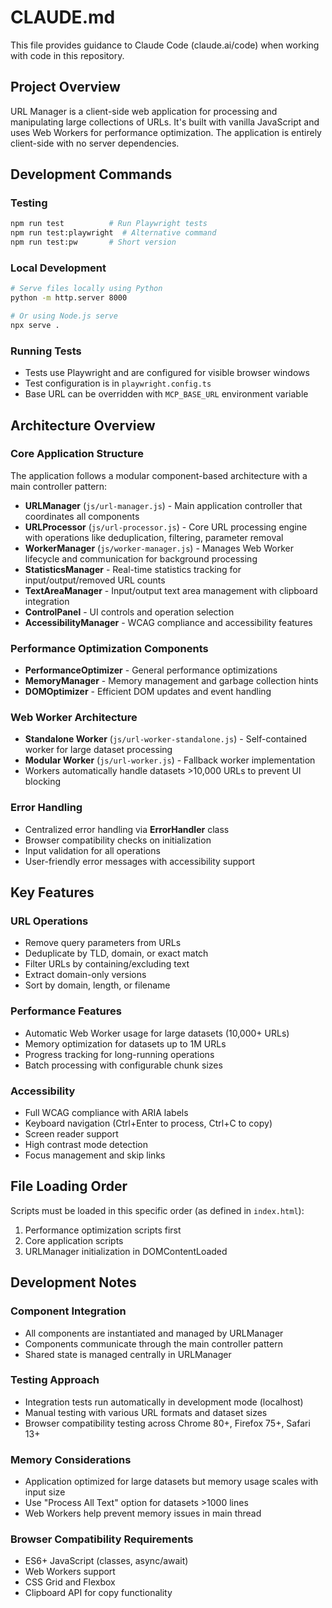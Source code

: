 # CLAUDE.md

This file provides guidance to Claude Code (claude.ai/code) when working with code in this repository.

## Project Overview

URL Manager is a client-side web application for processing and manipulating large collections of URLs. It's built with vanilla JavaScript and uses Web Workers for performance optimization. The application is entirely client-side with no server dependencies.

## Development Commands

### Testing
```bash
npm run test          # Run Playwright tests
npm run test:playwright  # Alternative command
npm run test:pw       # Short version
```

### Local Development
```bash
# Serve files locally using Python
python -m http.server 8000

# Or using Node.js serve
npx serve .
```

### Running Tests
- Tests use Playwright and are configured for visible browser windows
- Test configuration is in `playwright.config.ts`
- Base URL can be overridden with `MCP_BASE_URL` environment variable

## Architecture Overview

### Core Application Structure
The application follows a modular component-based architecture with a main controller pattern:

- **URLManager** (`js/url-manager.js`) - Main application controller that coordinates all components
- **URLProcessor** (`js/url-processor.js`) - Core URL processing engine with operations like deduplication, filtering, parameter removal
- **WorkerManager** (`js/worker-manager.js`) - Manages Web Worker lifecycle and communication for background processing
- **StatisticsManager** - Real-time statistics tracking for input/output/removed URL counts
- **TextAreaManager** - Input/output text area management with clipboard integration
- **ControlPanel** - UI controls and operation selection
- **AccessibilityManager** - WCAG compliance and accessibility features

### Performance Optimization Components
- **PerformanceOptimizer** - General performance optimizations
- **MemoryManager** - Memory management and garbage collection hints
- **DOMOptimizer** - Efficient DOM updates and event handling

### Web Worker Architecture
- **Standalone Worker** (`js/url-worker-standalone.js`) - Self-contained worker for large dataset processing
- **Modular Worker** (`js/url-worker.js`) - Fallback worker implementation
- Workers automatically handle datasets >10,000 URLs to prevent UI blocking

### Error Handling
- Centralized error handling via **ErrorHandler** class
- Browser compatibility checks on initialization
- Input validation for all operations
- User-friendly error messages with accessibility support

## Key Features

### URL Operations
- Remove query parameters from URLs
- Deduplicate by TLD, domain, or exact match
- Filter URLs by containing/excluding text
- Extract domain-only versions
- Sort by domain, length, or filename

### Performance Features
- Automatic Web Worker usage for large datasets (10,000+ URLs)
- Memory optimization for datasets up to 1M URLs
- Progress tracking for long-running operations
- Batch processing with configurable chunk sizes

### Accessibility
- Full WCAG compliance with ARIA labels
- Keyboard navigation (Ctrl+Enter to process, Ctrl+C to copy)
- Screen reader support
- High contrast mode detection
- Focus management and skip links

## File Loading Order
Scripts must be loaded in this specific order (as defined in `index.html`):

1. Performance optimization scripts first
2. Core application scripts
3. URLManager initialization in DOMContentLoaded

## Development Notes

### Component Integration
- All components are instantiated and managed by URLManager
- Components communicate through the main controller pattern
- Shared state is managed centrally in URLManager

### Testing Approach
- Integration tests run automatically in development mode (localhost)
- Manual testing with various URL formats and dataset sizes
- Browser compatibility testing across Chrome 80+, Firefox 75+, Safari 13+

### Memory Considerations
- Application optimized for large datasets but memory usage scales with input size
- Use "Process All Text" option for datasets >1000 lines
- Web Workers help prevent memory issues in main thread

### Browser Compatibility Requirements
- ES6+ JavaScript (classes, async/await)
- Web Workers support
- CSS Grid and Flexbox
- Clipboard API for copy functionality